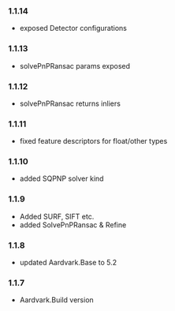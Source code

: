 ### 1.1.14
* exposed Detector configurations 

### 1.1.13
* solvePnPRansac params exposed

### 1.1.12
* solvePnPRansac returns inliers

### 1.1.11
* fixed feature descriptors for float/other types

### 1.1.10
* added SQPNP solver kind 

### 1.1.9
* Added SURF, SIFT etc.
* added SolvePnPRansac & Refine

### 1.1.8
* updated Aardvark.Base to 5.2

### 1.1.7
* Aardvark.Build version